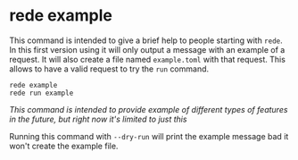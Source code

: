 # rede example

This command is intended to give a brief help to people starting with
`rede`. In this first version using it will only output a message
with an example of a request. It will also create a file named `example.toml`
with that request. This allows to have a valid request to try the `run` command.

```shell
rede example
rede run example
```

_This command is intended to provide example of different types of
features in the future, but right now it's limited to just this_

Running this command with `--dry-run` will print the example message bad
it won't create the example file.

